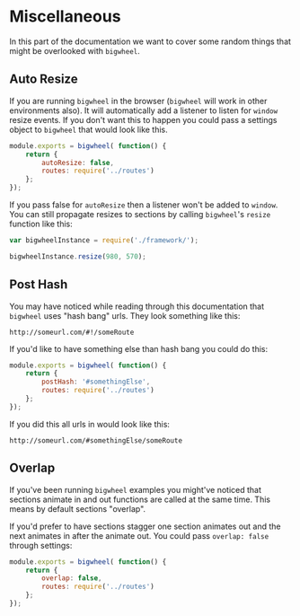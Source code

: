 # Miscellaneous

In this part of the documentation we want to cover some random things that might be overlooked with `bigwheel`.

## Auto Resize

If you are running `bigwheel` in the browser (`bigwheel` will work in other environments also). It will automatically add a listener to listen for `window` resize events. If you don't want this to happen you could pass a settings object to `bigwheel` that would look like this.
```javascript
module.exports = bigwheel( function() {
    return {
        autoResize: false,
        routes: require('../routes')
    };
});
```

If you pass false for `autoResize` then a listener won't be added to `window`. You can still propagate resizes to sections by calling `bigwheel`'s `resize` function like this:
```javascript
var bigwheelInstance = require('./framework/');

bigwheelInstance.resize(980, 570);
```

## Post Hash

You may have noticed while reading through this documentation that `bigwheel` uses "hash bang" urls. They look something like this:
```
http://someurl.com/#!/someRoute
```

If you'd like to have something else than hash bang you could do this:
```javascript
module.exports = bigwheel( function() {
    return {
        postHash: '#somethingElse',
        routes: require('../routes')
    };
});
```

If you did this all urls in would look like this:
```
http://someurl.com/#somethingElse/someRoute
```

## Overlap

If you've been running `bigwheel` examples you might've noticed that sections animate in and out functions are called at the same time. This means by default sections "overlap".

If you'd prefer to have sections stagger one section animates out and the next animates in after the animate out. You could pass `overlap: false` through settings:

```javascript
module.exports = bigwheel( function() {
    return {
        overlap: false,
        routes: require('../routes')
    };
});
```
